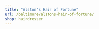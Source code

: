 ```yaml
---
title: "Alston's Hair of Fortune"
url: /baltimore/alstons-hair-of-fortune/
shop: hairdresser
---
```

